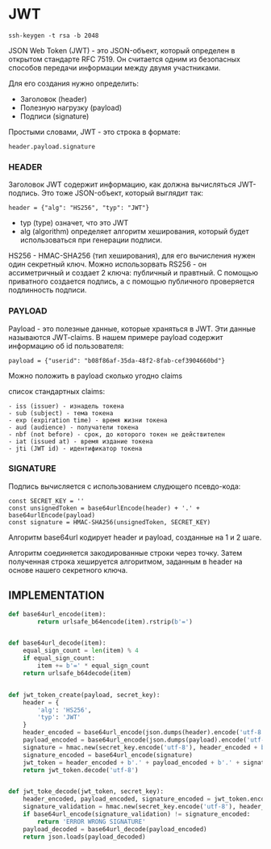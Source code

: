 # JWT

```unix
ssh-keygen -t rsa -b 2048
```

JSON Web Token (JWT) - это JSON-объект, который определен в открытом стандарте RFC 7519. Он считается одним из безопасных способов передачи информации между двумя участниками.

Для его создания нужно определить:

- Заголовок (header)
- Полезную нагрузку (payload)
- Подписи (signature)
  
Простыми словами, JWT - это строка в формате:

`header.payload.signature`

### HEADER

Заголовок JWT содержит информацию, как должна вычисляться JWT-подпись. Это тоже JSON-объект, который выглядит так:

`header = {"alg": "HS256", "typ": "JWT"}`

- typ (type) означет, что это JWT
- alg (algorithm) определяет алгоритм хеширования, который будет использоваться при генерации подписи.

HS256 - HMAC-SHA256 (тип хеширования), для его вычисления нужен один секретный ключ. Можно использорвать RS256 - он ассиметричный и создает 2 ключа: публичный и правтный. С помощью приватного создается подпись, а с помощью публичного проверяется подлинность подписи.

### PAYLOAD

Payload - это полезные данные, которые храняться в JWT. Эти данные называются JWT-claims.
В нашем примере payload содержит информацию об id пользователя:

`payload = {"userid": "b08f86af-35da-48f2-8fab-cef3904660bd"}`

Можно положить в payload сколько угодно claims

список стандартных claims:

    - iss (issuer) - изнадель токена
    - sub (subject) - тема токена
    - exp (expiration time) - время жизни токена
    - aud (audience) - получатели токена
    - nbf (not before) - срок, до которого токен не действителен
    - iat (issued at) - время издание токена
    - jti (JWT id) - идентификатор токена

### SIGNATURE

Подпись вычисляется с использованием слудющего псевдо-кода:

```
const SECRET_KEY = ''
const unsignedToken = base64urlEncode(header) + '.' + base64urlEncode(payload)
const signature = HMAC-SHA256(unsignedToken, SECRET_KEY)
```

Алгоритм base64url кодирует header и payload, созданные на 1 и 2 шаге.

Алгоритм соединяется закодированные строки через точку. Затем полученная строка хешируется алгоритмом, заданным в header на основе нашего секретного ключа.

## IMPLEMENTATION

```python
def base64url_encode(item):
        return urlsafe_b64encode(item).rstrip(b'=')


def base64url_decode(item):
    equal_sign_count = len(item) % 4
    if equal_sign_count:
        item += b'=' * equal_sign_count
    return urlsafe_b64decode(item)


def jwt_token_create(payload, secret_key):
    header = {
        'alg': 'HS256',
        'typ': 'JWT'
    }
    header_encoded = base64url_encode(json.dumps(header).encode('utf-8'))
    payload_encoded = base64url_encode(json.dumps(payload).encode('utf-8'))
    signature = hmac.new(secret_key.encode('utf-8'), header_encoded + b'.' + payload_encoded, hashlib.sha256).digest()
    signature_encoded = base64url_encode(signature)
    jwt_token = header_encoded + b'.' + payload_encoded + b'.' + signature_encoded
    return jwt_token.decode('utf-8')


def jwt_toke_decode(jwt_token, secret_key):
    header_encoded, payload_encoded, signature_encoded = jwt_token.encode('utf-8').split(b'.')
    signature_validation = hmac.new(secret_key.encode('utf-8'), header_encoded + b'.' + payload_encoded, hashlib.sha256).digest()
    if base64url_encode(signature_validation) != signature_encoded:
        return 'ERROR WRONG SIGNATURE'
    payload_decoded = base64url_decode(payload_encoded)
    return json.loads(payload_decoded)
  ```
